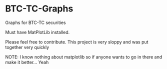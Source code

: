 BTC-TC-Graphs
=============

Graphs for BTC-TC securities

Must have MatPlotLib installed. 

Please feel free to contribute. This project is very sloppy and was put together very quickly

NOTE: I know nothing about matplotlib so if anyone wants to go in there and make it better... Yeah
